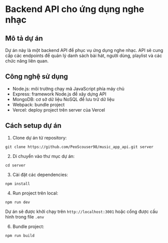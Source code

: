# Backend API cho ứng dụng nghe nhạc

## Mô tả dự án
Dự án này là một backend API để phục vụ ứng dụng nghe nhạc. API sẽ cung cấp các endpoints để quản lý danh sách bài hát, người dùng, playlist và các chức năng liên quan.

## Công nghệ sử dụng
- Node.js: môi trường chạy mã JavaScript phía máy chủ
- Express: framework Node.js để xây dựng API
- MongoDB: cơ sở dữ liệu NoSQL để lưu trữ dữ liệu
- Webpack: bundle project
- Vercel: deploy project trên server của Vercel

## Cách setup dự án
1. Clone dự án từ repository:
```
git clone https://github.com/PeoScouser98/music_app_api.git server
```
2. Di chuyển vào thư mục dự án:
```
cd server
```
3. Cài đặt các dependencies:
```
npm install
```
4. Run project trên local:
```
npm run dev
```
Dự án sẽ được khởi chạy trên `http://localhost:3001` hoặc cổng được cấu hình trong file `.env`

6. Bundle project:
```
npm run build
```
